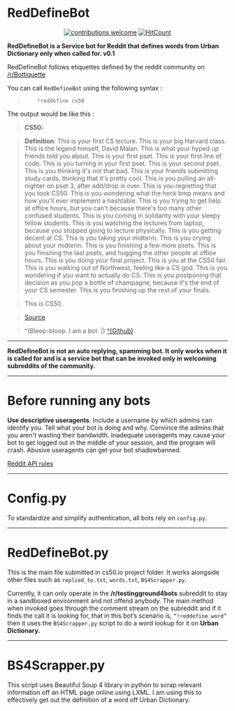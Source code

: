 
# RedDefineBot

<div align="center">

[![contributions welcome](https://img.shields.io/badge/contributions-welcome-brightgreen.svg?style=flat)](https://github.com/bhagirathbhard/RedDefineBot/)
[![HitCount](http://hits.dwyl.io/bhagirathbhard/RedDefineBot.svg)](http://hits.dwyl.io/bhagirathbhard/RedDefineBot)
</div>


**RedDefineBot is a Service bot for Reddit that defines words from Urban Dictionary only when called for. v0.1**

RedDefineBot follows etiquettes defined by the reddit community on [/r/Bottiquette](https://www.reddit.com/r/Bottiquette/wiki/bottiquette)

You can call `RedDefineBot` using the following syntax :
>
>         !reddefine cs50
>

The output would be like this :

>**CS50:**

>**Definition**: This is your first CS lecture. This is your big Harvard class. This is the legend himself, David Malan. This is what your hyped up friends told you about. This is your first pset. This is your first line of code. This is you turning in your first pset. This is your second pset. This is you thinking it's not that bad. This is your friends submitting study cards, thinking that it's pretty cool. This is you pulling an all-nighter on pset 3, after add/drop is over. This is you regretting that you took CS50. This is you wondering what the heck bmp means and how you'll ever implement a hashtable. This is you trying to get help at office hours, but you can't because there's too many other confused students. This is you coming in solidarity with your sleepy fellow students. This is you watching the lectures from laptop, because you stopped going to lecture physically. This is you getting decent at CS. This is you taking your midterm. This is you crying about your midterm. This is you finishing a few more psets. This is you finishing the last psets, and hugging the other people at office hours. This is you doing your final project. This is you at the CS50 fair. This is you walking out of Northwest, feeling like a CS god. This is you wondering if you want to actually do CS. This is you postponing that decision as you pop a bottle of champagne, because it's the end of your CS semester. This is you finishing up the rest of your finals.

>This is CS50.

>[Source](https://www.urbandictionary.com/define.php?term=cs50)

>^(Bleep-bloop. I am a bot. |) [^(Github)](https://github.com/bhagirathbhard)

***

**RedDefineBot is not an auto replying, spamming bot. It only works when it is called for and is a service bot that can be invoked only in welcoming subreddits of the community.**
_______

# Before running any bots

**Use descriptive useragents**. Include a username by which admins can identify you. Tell what your bot is doing and why. Convince the admins that you aren't wasting their bandwidth. Inadequate useragents may cause your bot to get logged out in the middle of your session, and the program will crash. Abusive useragents can get your bot shadowbanned.

[Reddit API rules](https://github.com/reddit/reddit/wiki/API)

________

# Config.py

To standardize and simplify authentication, all bots rely on `config.py`.

________ 

# RedDefineBot.py

This is the main file submitted in cs50.io project folder. It works alongside other files such as  `replied_to.txt`, `words.txt`, `BS4Scrapper.py`.

Currently, it can only operate in the **/r/testingground4bots** subreddit to stay in a sandboxed environment and not offend anybody.
The main method when invoked goes through the comment stream on the subreddit and if it finds the call it is looking for, that in this bot’s scenario is, `“!reddefine word”` then it uses the `BS4Scrapper.py` script to do a word lookup for it on **Urban Dictionary.**

________ 

# BS4Scrapper.py

This script uses Beautiful Soup 4 library in python to scrap relevant information off an HTML page online using LXML.
I am using this to effectively get out the definition of a word off Urban Dictionary.



